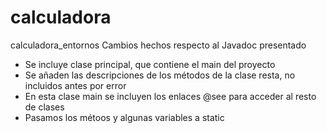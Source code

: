 # calculadora
calculadora_entornos
Cambios hechos respecto al Javadoc presentado
- Se incluye clase principal, que contiene el main del proyecto
- Se añaden las descripciones de los métodos de la clase resta, no incluidos antes por error
- En esta clase main se incluyen los enlaces @see para acceder al resto de clases
- Pasamos los métoos y algunas variables a static

